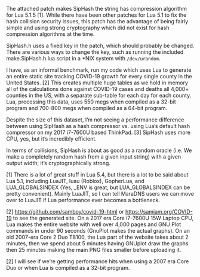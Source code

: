 The attached patch makes SipHash the string has compression algorithm
for Lua 5.1.5 [1].  While there have been other patches for Lua 5.1 to
fix the hash collision security issues, this patch has the advantage of
being fairly simple and using strong cryptography which did not exist
for hash compression algorithms at the time.

SipHash.h uses a fixed key in the patch, which should probably be changed.
There are various ways to change the key, such as running the included
make.SipHash.h.lua script in a *NIX system with `/dev/urandom`.

I have, as an informal benchmark, run my code which uses Lua to generate
an entire static site tracking COVID-19 growth for every single county
in the United States. [2] This creates multiple huge tables as we hold
in memory all of the calculations done against COVID-19 cases and deaths
all 4,000+ counties in the US, with a separate sub-table for each day
for each county.  Lua, processing this data, uses 550 megs when compiled
as a 32-bit program and 700-800 megs when compiled as a 64-bit program.

Despite the size of this dataset, I’m not seeing a performance
difference between using SipHash as a hash compressor vs. using Lua’s
default hash compressor on my 2017 i7-7600U based ThinkPad. [3] SipHash
uses more CPU, yes, but it’s incredibly efficient.

In terms of collisions, SipHash is about as good as a random oracle
(i.e. We make a completely random hash from a given input string) with
a given output width; it’s cryptographically strong.

[1] There is a lot of great stuff in Lua 5.4, but there is a lot to
    be said about Lua 5.1, including LuaJIT, luau (Roblox), GopherLua,
    and LUA_GLOBALSINDEX (Yes, _ENV is great, but LUA_GLOBALSINDEX can be
    pretty convenient).  Mainly LuaJIT, so I can tell MaraDNS users we can
    move over to LuaJIT if Lua performance ever becomes a bottleneck.

[2] https://github.com/samboy/covid-19-html or https://samiam.org/COVID-19
    to see the generated site.  On a 2017 era Core i7-7600U 15W Laptop CPU,
    Lua makes the entire website with well over 4,000 pages and GNU Plot
    commands in under 90 seconds (GnuPlot makes the actual graphs).  On an
    old 2007-era Core 2 Duo T8100, the Lua part of the website takes about
    2 minutes, then we spend about 5 minutes having GNUplot draw the graphs
    then 25 minutes making the main PNG files smaller before uploading it.

[2] I will see if we’re getting performance hits when using a 2007
    era Core Duo or when Lua is compiled as a 32-bit program.

